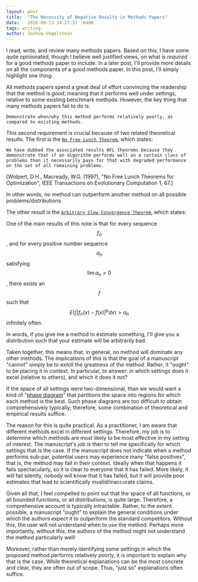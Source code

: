 ```yaml
---
layout: post
title:  "The Necessity of Negative Results in Methods Papers"
date:   2018-09-13 14:27:57 -0400
tags: writing
author: Joshua Vogelstein
---
```


I read, write, and review many methods papers.  Based on this, I have some quite opinionated, though I believe well justified views, on what is *required* for a good methods paper to include.  In a later post, I'll provide more details on all the components of a good methods paper.  In this post, I'll simply highlight one thing.

All methods papers spend a great deal of effort convincing the readership that the method is *good*, meaning that it performs well under settings, relative to some existing benchmark methods.  However, the key thing that many methods papers fail to do is:

```
Demonstrate when/why this method performs relatively poorly, as compared to existing methods.
```

This second requirement is crucial because of two related theoretical results.  The first is the [`No Free Lunch Theorem`](https://en.wikipedia.org/wiki/No_free_lunch_theorem), which states:

`
We have dubbed the associated results NFL theorems because they demonstrate that if an algorithm performs well on a certain class of problems then it necessarily pays for that with degraded performance on the set of all remaining problems.
`

[Wolpert, D.H., Macready, W.G. (1997), "No Free Lunch Theorems for Optimization", IEEE Transactions on Evolutionary Computation 1, 67.]

In other words, no method can outperform another method on all possible problems/distributions.  


The other result is the [`Arbitrary Slow Convergence Theorem`](https://link.springer.com/article/10.1007/BF00534199), which states:

  One of the main results of this note is that for every sequence $$f_n$$, and for every positive number sequence $$a_n$$ satisfying $$\lim a_n=0$$, there exists an $$f$$ such that $$E(\int \vert f_n(x)−f(x) \vert^p dx)>a_n$$ infinitely often.



In words, if you give me a method to estimate something, I'll give you a distribution such that your estimate will be arbitrarily bad.


Taken together, this means that, in general, no method will dominate any other methods.  The implications of this is that the  goal of a manuscript "cannot" simply be to extoll the greatness of the method.  Rather, it "ought" to be placing it in context.  In particular, to answer: in which settings does it excel (relative to others), and which it does it not?  

If the space of all settings were two-dimensional, than we would want a kind of "[phase diagram](https://en.wikipedia.org/wiki/Phase_diagram)" that partitions the space into regions for which each method is the best.  Such phase diagrams are too difficult to obtain comprehensively typically; therefore, some combination of theoretical and empirical results suffice.  

The reason for this is quite practical.  As a practitioner, I am aware that different methods excel in different settings.  Therefore, my job is to determine which methods are most likely to be most effective in my setting of interest.  The manuscript's job is then to tell me specifically for which settings that is the case.  If the manuscript does not indicate when a method performs sub-par, potential users may experience many "false positives", that is, the method may fail in their context.  Ideally when that happens it fails spectacularly, so it is clear to everyone that it has failed.  More likely, it will fail silently, nobody will know that it has failed, but it will provide poor estimates that lead to scientifically invalid/inaccurate claims.  

Given all that, I feel compelled to point out that the space of all functions, or all bounded functions, or all distributions, is quite large.  Therefore, a comprehensive account is typically intractable. Rather, to the extent possible, a manuscript "ought" to explain the general conditions under which the authors expect it to outperform the standard competitors.  Without this, the user will not understand when to use the method.  Perhaps more importantly, without this, the authors of the method might not understand the method particularly well!

Moreover, rather than merely identifying some settings in which the proposed method performs relatively poorly, it is important to explain why that is the case.  While theoretical explanations can be the most concrete and clear, they are often out of scope. Thus, "just so" explanations often suffice.
